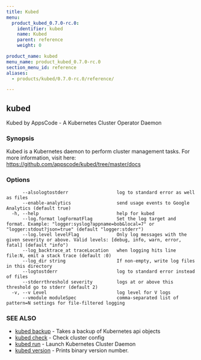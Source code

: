 ```yaml
---
title: Kubed
menu:
  product_kubed_0.7.0-rc.0:
    identifier: kubed
    name: Kubed
    parent: reference
    weight: 0

product_name: kubed
menu_name: product_kubed_0.7.0-rc.0
section_menu_id: reference
aliases:
  - products/kubed/0.7.0-rc.0/reference/

---
```

## kubed

Kubed by AppsCode - A Kubernetes Cluster Operator Daemon

### Synopsis

Kubed is a Kubernetes daemon to perform cluster management tasks. For more information, visit here: https://github.com/appscode/kubed/tree/master/docs

### Options

```
      --alsologtostderr                  log to standard error as well as files
      --enable-analytics                 send usage events to Google Analytics (default true)
  -h, --help                             help for kubed
      --log.format logFormatFlag         Set the log target and format. Example: "logger:syslog?appname=bob&local=7" or "logger:stdout?json=true" (default "logger:stderr")
      --log.level levelFlag              Only log messages with the given severity or above. Valid levels: [debug, info, warn, error, fatal] (default "info")
      --log_backtrace_at traceLocation   when logging hits line file:N, emit a stack trace (default :0)
      --log_dir string                   If non-empty, write log files in this directory
      --logtostderr                      log to standard error instead of files
      --stderrthreshold severity         logs at or above this threshold go to stderr (default 2)
  -v, --v Level                          log level for V logs
      --vmodule moduleSpec               comma-separated list of pattern=N settings for file-filtered logging
```

### SEE ALSO

* [kubed backup](/products/kubed/0.7.0-rc.0/reference/kubed_backup)	 - Takes a backup of Kubernetes api objects
* [kubed check](/products/kubed/0.7.0-rc.0/reference/kubed_check)	 - Check cluster config
* [kubed run](/products/kubed/0.7.0-rc.0/reference/kubed_run)	 - Launch Kubernetes Cluster Daemon
* [kubed version](/products/kubed/0.7.0-rc.0/reference/kubed_version)	 - Prints binary version number.

